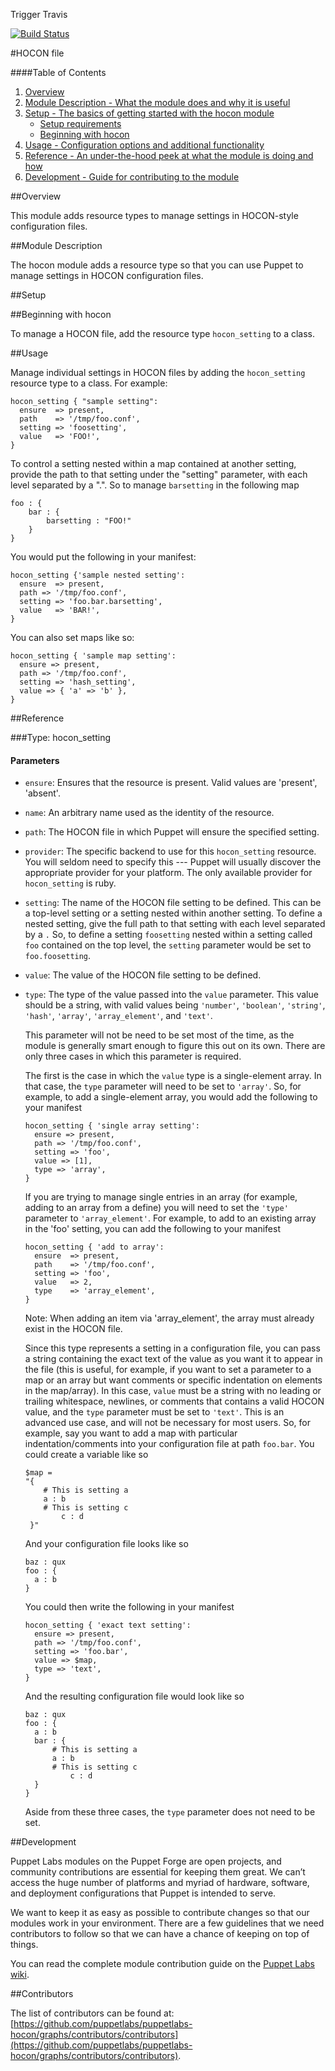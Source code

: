 Trigger Travis

[![Build Status](https://travis-ci.org/puppetlabs/puppetlabs-hocon.png?branch=master)](https://travis-ci.org/puppetlabs/puppetlabs-hocon)

#HOCON file

####Table of Contents

1. [Overview](#overview)
2. [Module Description - What the module does and why it is useful](#module-description)
3. [Setup - The basics of getting started with the hocon module](#setup)
    * [Setup requirements](#setup-requirements)
    * [Beginning with hocon](#beginning-with-hocon)
4. [Usage - Configuration options and additional functionality](#usage)
5. [Reference - An under-the-hood peek at what the module is doing and how](#reference)
6. [Development - Guide for contributing to the module](#development)

##Overview 

This module adds resource types to manage settings in HOCON-style configuration files.

##Module Description

The hocon module adds a resource type so that you can use Puppet to manage settings in HOCON configuration files.

##Setup

##Beginning with hocon

To manage a HOCON file, add the resource type `hocon_setting` to a class.

##Usage

Manage individual settings in HOCON files by adding the `hocon_setting` resource type to a class. For example:

```
hocon_setting { "sample setting":
  ensure  => present,
  path    => '/tmp/foo.conf',
  setting => 'foosetting',
  value   => 'FOO!',
}
```

To control a setting nested within a map contained at another setting, provide the path to that setting
under the "setting" parameter, with each level separated by a ".". So to manage `barsetting` in the following map

```
foo : {
    bar : {
        barsetting : "FOO!"
    }
}
```

You would put the following in your manifest:

```
hocon_setting {'sample nested setting':
  ensure  => present,
  path => '/tmp/foo.conf',
  setting => 'foo.bar.barsetting',
  value   => 'BAR!',
}
```

You can also set maps like so:

```
hocon_setting { 'sample map setting':
  ensure => present,
  path => '/tmp/foo.conf',
  setting => 'hash_setting',
  value => { 'a' => 'b' },
}
```

##Reference

###Type: hocon_setting

#### Parameters

* `ensure`: Ensures that the resource is present. Valid values are 'present', 'absent'.

* `name`: An arbitrary name used as the identity of the resource.

* `path`: The HOCON file in which Puppet will ensure the specified setting.

* `provider`: The specific backend to use for this `hocon_setting` resource. You will seldom need to specify this --- Puppet will usually discover the appropriate provider for your platform. The only available provider for `hocon_setting` is ruby.

* `setting`: The name of the HOCON file setting to be defined. This can be a top-level setting or a setting nested
  within another setting. To define a nested setting, give the full path to that setting with each level separated
  by a `.` So, to define a setting `foosetting` nested within a setting called `foo` contained on the top level,
  the `setting` parameter would be set to `foo.foosetting`.

* `value`: The value of the HOCON file setting to be defined.

* `type`: The type of the value passed into the `value` parameter. This value should be a string, with valid values being
    `'number'`, `'boolean'`, `'string'`, `'hash'`, `'array'`, `'array_element'`, and `'text'`.
    
    This parameter will not be need to be set most of the time, as the module
    is generally smart enough to figure this out on its own. There are only three cases in which this parameter is required.
    
    The first is the case in which the `value` type is a single-element array. In that case, the `type` parameter will need to be set to
    `'array'`. So, for example, to add a single-element array, you would add the following to your manifest
    
    ```
    hocon_setting { 'single array setting':
      ensure => present,
      path => '/tmp/foo.conf',
      setting => 'foo',
      value => [1],
      type => 'array',
    }
    ```

    If you are trying to manage single entries in an array (for example, adding to an array from a define) you will need to set the `'type'` parameter to
    `'array_element'`. For example, to add to an existing array in the 'foo' setting, you can add the following to your manifest

    ```
    hocon_setting { 'add to array':
      ensure  => present,
      path    => '/tmp/foo.conf',
      setting => 'foo',
      value   => 2,
      type    => 'array_element',
    }
    ```

    Note: When adding an item via 'array_element', the array must already exist in the HOCON file.

    Since this type represents a setting in a configuration file, you can pass a string containing the exact text of the value as you want it to appear
    in the file (this is useful, for example, if you want to set a parameter to a map or an array but want comments or specific indentation on elements in the map/array).
    In this case, `value` must be a string with no leading or trailing whitespace, newlines, or comments that contains a valid HOCON value, and the
    `type` parameter must be set to `'text'`. This is an advanced use case, and will not be necessary for most users. So, for example, say you want to
    add a map with particular indentation/comments into your configuration file at path `foo.bar`. You could create a variable like so
    
    ```
    $map = 
    "{
        # This is setting a
        a : b
        # This is setting c
            c : d
     }"
    ```
    
    And your configuration file looks like so
    
    ```
    baz : qux
    foo : {
      a : b
    }
    ```
    
    You could then write the following in your manifest
    
    ```
    hocon_setting { 'exact text setting':
      ensure => present,
      path => '/tmp/foo.conf',
      setting => 'foo.bar',
      value => $map,
      type => 'text',
    }
    ```
    
    And the resulting configuration file would look like so
    
    ```
    baz : qux
    foo : {
      a : b
      bar : {
          # This is setting a
          a : b
          # This is setting c
              c : d
      }
    }
    ```
    
    Aside from these three cases, the `type` parameter does not need to be set.

##Development
 
Puppet Labs modules on the Puppet Forge are open projects, and community contributions are essential for keeping them great. We can’t access the huge number of platforms and myriad of hardware, software, and deployment configurations that Puppet is intended to serve.

We want to keep it as easy as possible to contribute changes so that our modules work in your environment. There are a few guidelines that we need contributors to follow so that we can have a chance of keeping on top of things.

You can read the complete module contribution guide on the [Puppet Labs wiki](http://projects.puppetlabs.com/projects/module-site/wiki/Module_contributing).

##Contributors

The list of contributors can be found at: [https://github.com/puppetlabs/puppetlabs-hocon/graphs/contributors/contributors](https://github.com/puppetlabs/puppetlabs-hocon/graphs/contributors/contributors).
